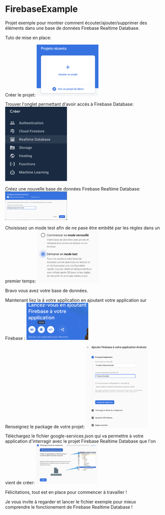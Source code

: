 # FirebaseExample

Projet exemple pour montrer comment écouter/ajouter/supprimer des éléments dans une base de données Firebase Realtime Database.

Tuto de mise en place:

Créer le projet:
<img src="captures/firebase_create_project.png" width="200">

Trouver l'onglet permettant d'avoir accès à Firebase Database:
<img src="captures/firebase_tab.png" width="200">

Créez une nouvelle base de données Firebase Realtime Database:
<img src="captures/firebase_database_step_1.png" width="200">

Choisissez un mode test afin de ne pase être embêté par les règles dans un premier temps:
<img src="captures/firebase_database_step_2.png" width="200">

Bravo vous avez votre base de données.

Maintenant liez la à votre application en ajoutant votre application sur Firebase :
<img src="captures/firebase_add_app_step_1.png" width="200">

Renseignez le package de votre projet:
<img src="captures/firebase_add_app_step_2.png" width="200">

Téléchargez le fichier google-services.json qui va permettre à votre application d'interragir avec le projet Firebase Realtime Database que l'on vient de créer:
<img src="captures/firebase_add_app_step_3.png" width="200">

Félicitations, tout est en place pour commencer à travailler ! 

Je vous invite à regarder et lancer le fichier exemple pour mieux comprendre le fonctionement de Firebase Realtime Database !

